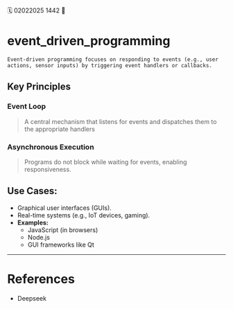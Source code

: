 🗓️ 02022025 1442
📎

# event_driven_programming
```ad-summary
Event-driven programming focuses on responding to events (e.g., user actions, sensor inputs) by triggering event handlers or callbacks.
```
    
## Key Principles
    
### Event Loop
> A central mechanism that listens for events and dispatches them to the appropriate handlers
        
### Asynchronous Execution
> Programs do not block while waiting for events, enabling responsiveness.
        
## Use Cases:
- Graphical user interfaces (GUIs).
- Real-time systems (e.g., IoT devices, gaming).
- **Examples:** 
	- JavaScript (in browsers)
	- Node.js
	- GUI frameworks like Qt
 
---
# References
- Deepseek
